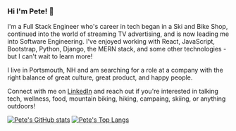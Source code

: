 ### Hi I'm Pete! 👋

I'm a Full Stack Engineer who's career in tech began in a Ski and Bike Shop, continued into the world of streaming TV advertising, and is now leading me into Software Engineering. I've enjoyed working with React, JavaScript, Bootstrap, Python, Django, the MERN stack, and some other technologies - but I can't wait to learn more!

I live in Portsmouth, NH and am searching for a role at a company with the right balance of great culture, great product, and happy people.

Connect with me on [LinkedIn](https://www.linkedin.com/in/peter-vallerie/) and reach out if you're interested in talking tech, wellness, food, mountain biking, hiking, campaing, skiing, or anything outdoors!

<!--
**pvallerie/pvallerie** is a ✨ _special_ ✨ repository because its `README.md` (this file) appears on your GitHub profile.

Here are some ideas to get you started:

- 🔭 I’m currently working on ...
- 🌱 I’m currently learning ...
- 👯 I’m looking to collaborate on ...
- 🤔 I’m looking for help with ...
- 💬 Ask me about ...
- 📫 How to reach me: ...
- 😄 Pronouns: ...
- ⚡ Fun fact: ...
-->

[![Pete's GitHub stats](https://github-readme-stats.vercel.app/api?username=pvallerie)](https://github.com/anuraghazra/github-readme-stats)
[![Pete's Top Langs](https://github-readme-stats.vercel.app/api/top-langs/?username=pvallerie&hide=pug)](https://github.com/anuraghazra/github-readme-stats)


